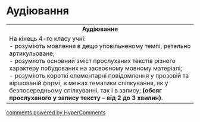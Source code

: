 <div id="hypercomments_widget" class="js-hypercomments-widget invisible"></div>

# Аудіювання

<table>
  <tr>
    <td align="center"><b>Аудіювання</b></td>
  </tr>
<td style="vertical-align:top !important;">
На кінець 4-го класу учні:<br>
- розуміють мовлення в дещо уповільненому темпі, ретельно артикульоване;<br>
- розуміють основний зміст прослуханих текстів різного характеру побудованих на засвоєному мовному матеріалі;<br>
- розуміють короткі елементарні повідомлення у прозовій та віршованій формі, в межах тематики спілкування, як у безпосередньому спілкуванні, так і в запису; <b>(обсяг прослуханого у запису тексту – від 2 до 3 хвилин)</b>.
</td>
</table>

<div class="js-hypercomments-container">
    <a href="http://hypercomments.com" class="hc-link" title="comments widget">comments powered by HyperComments</a>
</div>